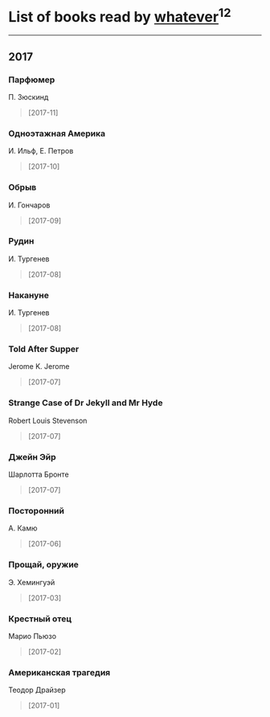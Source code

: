 # List of books read by [whatever](https://www.facebook.com/app_scoped_user_id/2004720323142248/)<sup>12</sup>
---

## 2017

### Парфюмер
П. Зюскинд
> [2017-11] 


### Одноэтажная Америка
И. Ильф, Е. Петров
> [2017-10] 


### Обрыв
И. Гончаров
> [2017-09] 


### Рудин
И. Тургенев
> [2017-08] 


### Накануне
И. Тургенев
> [2017-08] 


### Told After Supper
Jerome K. Jerome
> [2017-07] 


### Strange Case of Dr Jekyll and Mr Hyde
Robert Louis Stevenson
> [2017-07] 


### Джейн Эйр
Шарлотта Бронте
> [2017-07] 


### Посторонний
А. Камю
> [2017-06] 


### Прощай, оружие
Э. Хемингуэй
> [2017-03] 


### Крестный отец
Марио Пьюзо
> [2017-02] 


### Американская трагедия
Теодор Драйзер
> [2017-01] 



